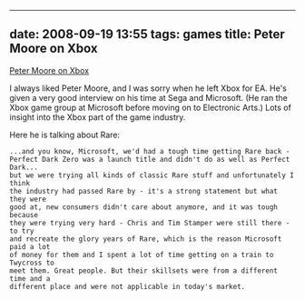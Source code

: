 
---
date: 2008-09-19 13:55
tags: games
title: Peter Moore on Xbox
---

[Peter Moore on Xbox](http://www.guardian.co.uk/technology/gamesblog/2008/sep/11/playstation.microsoft1?gusrc=rss&feed=technology)

I always liked Peter Moore, and I was sorry when he left Xbox for EA. He's
given a very good interview on his time at Sega and Microsoft. (He ran the
Xbox game group at Microsoft before moving on to Electronic Arts.) Lots of
insight into the Xbox part of the game industry.

Here he is talking about Rare:

```
...and you know, Microsoft, we'd had a tough time getting Rare back -
Perfect Dark Zero was a launch title and didn't do as well as Perfect Dark...
but we were trying all kinds of classic Rare stuff and unfortunately I think
the industry had passed Rare by - it's a strong statement but what they were
good at, new consumers didn't care about anymore, and it was tough because
they were trying very hard - Chris and Tim Stamper were still there - to try
and recreate the glory years of Rare, which is the reason Microsoft paid a lot
of money for them and I spent a lot of time getting on a train to Twycross to
meet them. Great people. But their skillsets were from a different time and a
different place and were not applicable in today's market.
```
